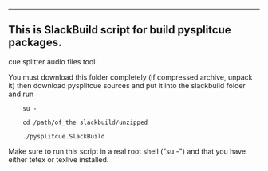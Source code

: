 ---------------------------------------------------------
This is SlackBuild script for build pysplitcue packages.
---------------------------------------------------------

cue splitter audio files tool 

You must download this folder completely (if compressed archive, unpack it)
then download pysplitcue sources and put it into the slackbuild folder 
and run 

		su -
		
		cd /path/of_the slackbuild/unzipped

		./pysplitcue.SlackBuild

Make sure to run this script in a real root shell ("su -") and that you
have either tetex or texlive installed.
